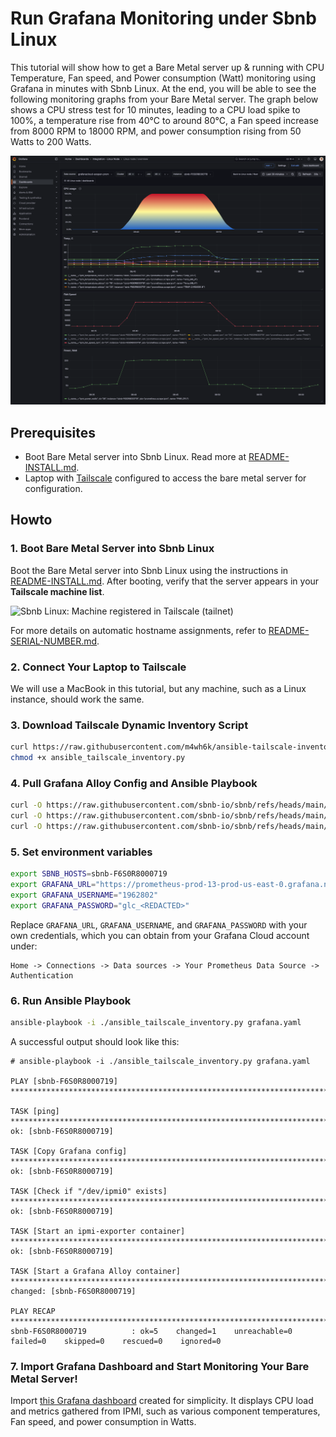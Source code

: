 # Run Grafana Monitoring under Sbnb Linux

This tutorial will show how to get a Bare Metal server up & running with CPU Temperature, Fan speed, and Power consumption (Watt) monitoring using Grafana in minutes with Sbnb Linux. At the end, you will be able to see the following monitoring graphs from your Bare Metal server. The graph below shows a CPU stress test for 10 minutes, leading to a CPU load spike to 100%, a temperature rise from 40°C to around 80°C, a Fan speed increase from 8000 RPM to 18000 RPM, and power consumption rising from 50 Watts to 200 Watts.  

![Sbnb Linux: Monitoring CPU Temp, FAN speed, Power consumption (Watt) with Grafana](images/sbnb-grafana-cpu-temp-power.png)

## Prerequisites
- Boot Bare Metal server into Sbnb Linux. Read more at [README-INSTALL.md](README-INSTALL.md).
- Laptop with [Tailscale](https://tailscale.com/) configured to access the bare metal server for configuration.

## Howto

### 1. Boot Bare Metal Server into Sbnb Linux
Boot the Bare Metal server into Sbnb Linux using the instructions in [README-INSTALL.md](README-INSTALL.md). After booting, verify that the server appears in your **Tailscale machine list**.

![Sbnb Linux: Machine registered in Tailscale (tailnet)](images/serial-number-tailscale.png)

For more details on automatic hostname assignments, refer to [README-SERIAL-NUMBER.md](README-SERIAL-NUMBER.md).

### 2. Connect Your Laptop to Tailscale
We will use a MacBook in this tutorial, but any machine, such as a Linux instance, should work the same.

### 3. Download Tailscale Dynamic Inventory Script
```sh
curl https://raw.githubusercontent.com/m4wh6k/ansible-tailscale-inventory/refs/heads/main/ansible_tailscale_inventory.py -O
chmod +x ansible_tailscale_inventory.py
```

### 4. Pull Grafana Alloy Config and Ansible Playbook
```sh
curl -O https://raw.githubusercontent.com/sbnb-io/sbnb/refs/heads/main/misc/grafana.yaml
curl -O https://raw.githubusercontent.com/sbnb-io/sbnb/refs/heads/main/misc/ansible.cfg
curl -O https://raw.githubusercontent.com/sbnb-io/sbnb/refs/heads/main/misc/config.alloy
```

### 5. Set environment variables

```sh
export SBNB_HOSTS=sbnb-F6S0R8000719
export GRAFANA_URL="https://prometheus-prod-13-prod-us-east-0.grafana.net/api/prom/push"
export GRAFANA_USERNAME="1962802"
export GRAFANA_PASSWORD="glc_<REDACTED>"
```

Replace `GRAFANA_URL`, `GRAFANA_USERNAME`, and `GRAFANA_PASSWORD` with your own credentials, which you can obtain from your Grafana Cloud account under:

```
Home -> Connections -> Data sources -> Your Prometheus Data Source -> Authentication
```

### 6. Run Ansible Playbook
```sh
ansible-playbook -i ./ansible_tailscale_inventory.py grafana.yaml
```

A successful output should look like this:
```
# ansible-playbook -i ./ansible_tailscale_inventory.py grafana.yaml

PLAY [sbnb-F6S0R8000719] **********************************************************************************************************************

TASK [ping] ***********************************************************************************************************************************
ok: [sbnb-F6S0R8000719]

TASK [Copy Grafana config] ********************************************************************************************************************
ok: [sbnb-F6S0R8000719]

TASK [Check if "/dev/ipmi0" exists] ************************************************************************************************************
ok: [sbnb-F6S0R8000719]

TASK [Start an ipmi-exporter container] ********************************************************************************************************
ok: [sbnb-F6S0R8000719]

TASK [Start a Grafana Alloy container] ********************************************************************************************************
changed: [sbnb-F6S0R8000719]

PLAY RECAP ************************************************************************************************************************************
sbnb-F6S0R8000719          : ok=5    changed=1    unreachable=0    failed=0    skipped=0    rescued=0    ignored=0   
```

### 7. Import Grafana Dashboard and Start Monitoring Your Bare Metal Server!
Import [this Grafana dashboard](https://grafana.com/grafana/dashboards/22906-linux-node-overview/) created for simplicity. It displays CPU load and metrics gathered from IPMI, such as various component temperatures, Fan speed, and power consumption in Watts.

